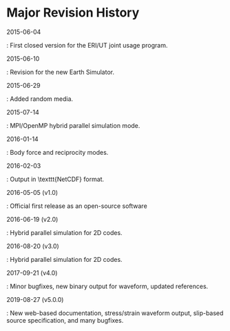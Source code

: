 # Major Revision History

2015-06-04

:   First closed version for the ERI/UT joint usage program.

2015-06-10

:   Revision for the new Earth Simulator.

2015-06-29

:   Added random media.

2015-07-14

:   MPI/OpenMP hybrid parallel simulation mode.


2016-01-14

:   Body force and reciprocity modes.

2016-02-03

:   Output in \texttt{NetCDF} format.

2016-05-05 (v1.0)

:   Official first release as an open-source software

2016-06-19 (v2.0)

:   Hybrid parallel simulation for 2D codes.

2016-08-20 (v3.0)

:   Hybrid parallel simulation for 2D codes.

2017-09-21 (v4.0)

:   Minor bugfixes, new binary output for waveform, updated references.

2019-08-27 (v5.0.0)

:   New web-based documentation, stress/strain waveform output, slip-based source specification, and many bugfixes. 